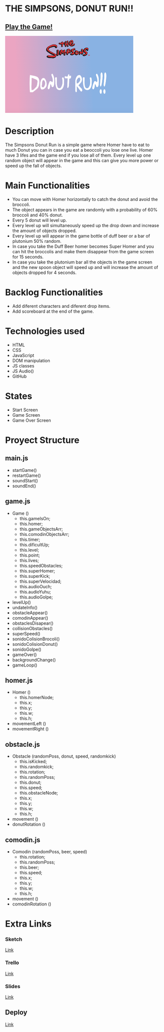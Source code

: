 # THE SIMPSONS, DONUT RUN!!

## [Play the Game!](https://dsanchezva.github.io/the-simpsons-donut-run/)

![Game Logo](./images/Donut-Run-Logo.png)

# Description

The Simpsons Donut Run is a simple game where Homer have to eat to much Donut you can in case you eat a beoccoli you lose one live. Homer have 3 lifes and the game end if you lose all of them. Every level up one random object will appear in the game and this can give you more power or speed up the fall of objects.

# Main Functionalities

- You can move with Homer horizontally to catch the donut and avoid the broccoli.
- The object appears in the game are randomly with a probability of 60% broccoli and 40% donut.
- Every 5 donut will level up.
- Every level up will simultaneously speed up the drop down and increase the amount of objects dropped.
- Every level up will appear in the game bottle of duff beer or a bar of plutonium 50% random.
- In case you take the Duff Beer homer becomes Super Homer and you can hit the broccolis and make them disappear from the game screen for 15 seconds.
- In case you take the plutonium bar all the objects in the game screen and the new spoon object will speed up and will increase the amount of objects dropped for 4 seconds.

# Backlog Functionalities

- Add diferent characters and diferent drop items.
- Add scoreboard at the end of the game.

# Technologies used

- HTML
- CSS
- JavaScript
- DOM manipulation
- JS classes
- JS Audio()
- GitHub

# States

- Start Screen
- Game Screen
- Game Over Screen

# Proyect Structure

## main.js

- startGame()
- restartGame()
- soundStart()
- soundEnd()

## game.js

- Game ()
  - this.gameIsOn;
  - this.homer;
  - this.gameObjectsArr;
  - this.comodinObjectsArr;
  - this.timer;
  - this.dificultUp;
  - this.level;
  - this.point;
  - this.lives;
  - this.speedObstacles;
  - this.superHomer;
  - this.superKick;
  - this.superVelocidad;
  - this.audioOuch;
  - this.audioYuhu;
  - this.audioGolpe;
- levelUp()
- undateInfo()
- obstacleAppear()
- comodinAppear()
- obstaclesDisapear()
- collisionObstacles()
- superSpeed()
- sonidoColisionBrocoli()
- sonidoColisionDonut()
- sonidoGolpe()
- gameOver()
- backgroundChange()
- gameLoop()

## homer.js

- Homer ()
  - this.homerNode;
  - this.x;
  - this.y;
  - this.w;
  - this.h;
- movementLeft ()
- movementRight ()

## obstacle.js

- Obstacle (randomPoss, donut, speed, randomkick)
  - this.isKicked;
  - this.randomkick;
  - this.rotation;
  - this.randomPoss;
  - this.donut;
  - this.speed;
  - this.obstacleNode;
  - this.x;
  - this.y;
  - this.w;
  - this.h;
- movement ()
- donutRotation ()

## comodin.js

- Comodin (randomPoss, beer, speed)
  - this.rotation;
  - this.randomPoss;
  - this.beer;
  - this.speed;
  - this.x;
  - this.y;
  - this.w;
  - this.h;
- movement ()
- comodinRotation ()

# Extra Links

### Sketch

[Link](https://excalidraw.com/#json=nuuzMnBGAvtaAFCXmnoR5,iiMv7u8njc-WikPnsVPXPg)

### Trello

[Link](https://trello.com/b/lAKCubBR/the-simpsons-donut-run)

### Slides

[Link](https://docs.google.com/presentation/d/1DV2NBOsRPl-l1SD8mUNlPoukO9pK0_5_mHdi_haPn9o/edit?usp=sharing)

## Deploy

[Link](https://dsanchezva.github.io/the-simpsons-donut-run/)
